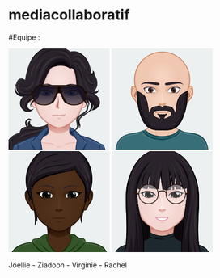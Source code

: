# mediacollaboratif
#Equipe :

![alt text](./images/avatar/j.png) ![alt text](./images/avatar/z(1).png) ![alt text](./images/avatar/vir.png) ![alt text](./images/avatar/rach.png)

Joellie - Ziadoon -  Virginie - Rachel
